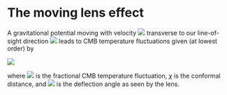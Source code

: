 # The moving lens effect

A gravitational potential moving with velocity <img src="http://latex.codecogs.com/svg.latex?\mathbf{v}_\perp" border="0"/> transverse to our line-of-sight direction <img src="http://latex.codecogs.com/svg.latex?\hat{\mathbf{n}}" border="0"/> leads to CMB temperature fluctuations given (at lowest order) by 

<img src="http://latex.codecogs.com/svg.latex?\Theta (\nhat) = \mathbf{v}_\perp \cdot \boldsymbol{\beta}(\chi \nhat)" border="0"/> 

where <img src="http://latex.codecogs.com/svg.latex?\Theta = \Delta\ T / T" border="0"/> is the fractional CMB temperature fluctuation, $\chi$ is the conformal distance, and  <img src="http://latex.codecogs.com/svg.latex?\boldsymbol{\beta}" border="0"/> is the deflection angle as seen by the lens.


